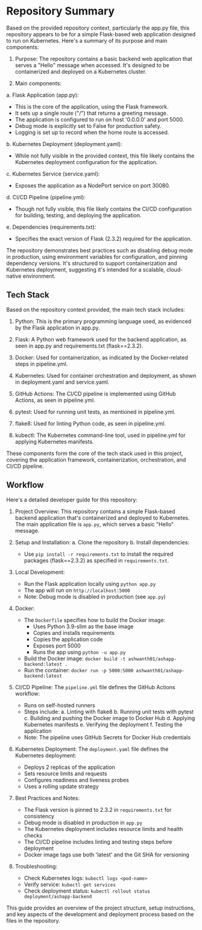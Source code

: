 # Repository Summary

Based on the provided repository context, particularly the app.py file, this repository appears to be for a simple Flask-based web application designed to run on Kubernetes. Here's a summary of its purpose and main components:

1. Purpose:
The repository contains a basic backend web application that serves a "Hello" message when accessed. It's designed to be containerized and deployed on a Kubernetes cluster.

2. Main components:

a. Flask Application (app.py):
- This is the core of the application, using the Flask framework.
- It sets up a single route ("/") that returns a greeting message.
- The application is configured to run on host '0.0.0.0' and port 5000.
- Debug mode is explicitly set to False for production safety.
- Logging is set up to record when the home route is accessed.

b. Kubernetes Deployment (deployment.yaml):
- While not fully visible in the provided context, this file likely contains the Kubernetes deployment configuration for the application.

c. Kubernetes Service (service.yaml):
- Exposes the application as a NodePort service on port 30080.

d. CI/CD Pipeline (pipeline.yml):
- Though not fully visible, this file likely contains the CI/CD configuration for building, testing, and deploying the application.

e. Dependencies (requirements.txt):
- Specifies the exact version of Flask (2.3.2) required for the application.

The repository demonstrates best practices such as disabling debug mode in production, using environment variables for configuration, and pinning dependency versions. It's structured to support containerization and Kubernetes deployment, suggesting it's intended for a scalable, cloud-native environment.

## Tech Stack
Based on the repository context provided, the main tech stack includes:

1. Python: This is the primary programming language used, as evidenced by the Flask application in app.py.

2. Flask: A Python web framework used for the backend application, as seen in app.py and requirements.txt (flask==2.3.2).

3. Docker: Used for containerization, as indicated by the Docker-related steps in pipeline.yml.

4. Kubernetes: Used for container orchestration and deployment, as shown in deployment.yaml and service.yaml.

5. GitHub Actions: The CI/CD pipeline is implemented using GitHub Actions, as seen in pipeline.yml.

6. pytest: Used for running unit tests, as mentioned in pipeline.yml.

7. flake8: Used for linting Python code, as seen in pipeline.yml.

8. kubectl: The Kubernetes command-line tool, used in pipeline.yml for applying Kubernetes manifests.

These components form the core of the tech stack used in this project, covering the application framework, containerization, orchestration, and CI/CD pipeline.

## Workflow
Here's a detailed developer guide for this repository:

1. Project Overview:
This repository contains a simple Flask-based backend application that's containerized and deployed to Kubernetes. The main application file is `app.py`, which serves a basic "Hello" message.

2. Setup and Installation:
   a. Clone the repository
   b. Install dependencies:
      - Use `pip install -r requirements.txt` to install the required packages (flask==2.3.2) as specified in `requirements.txt`.

3. Local Development:
   - Run the Flask application locally using `python app.py`
   - The app will run on `http://localhost:5000`
   - Note: Debug mode is disabled in production (see `app.py`)

4. Docker:
   - The `Dockerfile` specifies how to build the Docker image:
     - Uses Python 3.9-slim as the base image
     - Copies and installs requirements
     - Copies the application code
     - Exposes port 5000
     - Runs the app using `python -u app.py`
   - Build the Docker image: `docker build -t ashwanth01/ashapp-backend:latest .`
   - Run the container: `docker run -p 5000:5000 ashwanth01/ashapp-backend:latest`

5. CI/CD Pipeline:
   The `pipeline.yml` file defines the GitHub Actions workflow:
   - Runs on self-hosted runners
   - Steps include:
     a. Linting with flake8
     b. Running unit tests with pytest
     c. Building and pushing the Docker image to Docker Hub
     d. Applying Kubernetes manifests
     e. Verifying the deployment
     f. Testing the application
   - Note: The pipeline uses GitHub Secrets for Docker Hub credentials

6. Kubernetes Deployment:
   The `deployment.yaml` file defines the Kubernetes deployment:
   - Deploys 2 replicas of the application
   - Sets resource limits and requests
   - Configures readiness and liveness probes
   - Uses a rolling update strategy

7. Best Practices and Notes:
   - The Flask version is pinned to 2.3.2 in `requirements.txt` for consistency
   - Debug mode is disabled in production in `app.py`
   - The Kubernetes deployment includes resource limits and health checks
   - The CI/CD pipeline includes linting and testing steps before deployment
   - Docker image tags use both 'latest' and the Git SHA for versioning

8. Troubleshooting:
   - Check Kubernetes logs: `kubectl logs <pod-name>`
   - Verify service: `kubectl get services`
   - Check deployment status: `kubectl rollout status deployment/ashapp-backend`

This guide provides an overview of the project structure, setup instructions, and key aspects of the development and deployment process based on the files in the repository.
